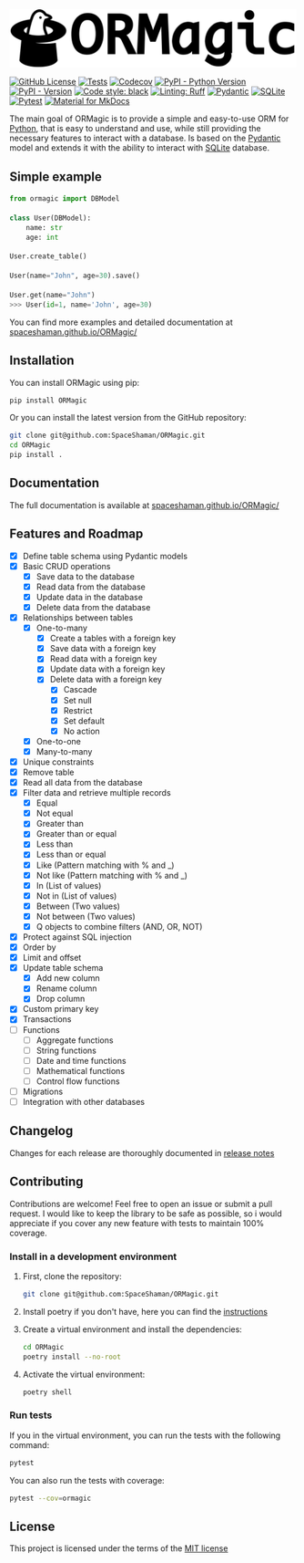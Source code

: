 <picture>
  <source media="(prefers-color-scheme: dark)" srcset="docs/assets/logo-light.png">
  <img src="docs/assets/logo-dark.png" alt="ORMagic">
</picture>

<!--intro-start-->
[![GitHub License](https://img.shields.io/github/license/SpaceShaman/ORMagic)](https://github.com/SpaceShaman/ORMagic?tab=MIT-1-ov-file)
[![Tests](https://img.shields.io/github/actions/workflow/status/SpaceShaman/ORMagic/release.yml?label=tests)](https://github.com/SpaceShaman/ORMagic/blob/master/.github/workflows/tests.yml)
[![Codecov](https://img.shields.io/codecov/c/github/SpaceShaman/ORMagic)](https://codecov.io/gh/SpaceShaman/ORMagic)
[![PyPI - Python Version](https://img.shields.io/pypi/pyversions/ORMagic)](https://pypi.org/project/ORMagic)
[![PyPI - Version](https://img.shields.io/pypi/v/ORMagic)](https://pypi.org/project/ORMagic)
[![Code style: black](https://img.shields.io/badge/code%20style-black-black)](https://github.com/psf/black)
[![Linting: Ruff](https://img.shields.io/badge/linting-Ruff-black?logo=ruff&logoColor=black)](https://github.com/astral-sh/ruff)
[![Pydantic](https://img.shields.io/badge/technology-Pydantic-blue?logo=pydantic&logoColor=blue)](https://docs.pydantic.dev)
[![SQLite](https://img.shields.io/badge/technology-SQLite-blue?logo=sqlite&logoColor=blue)](https://www.sqlite.org)
[![Pytest](https://img.shields.io/badge/testing-Pytest-red?logo=pytest&logoColor=red)](https://docs.pytest.org/)
[![Material for MkDocs](https://img.shields.io/badge/docs-Material%20for%20MkDocs-yellow?logo=MaterialForMkDocs&logoColor=yellow)](https://spaceshaman.github.io/ORMagic/)

The main goal of ORMagic is to provide a simple and easy-to-use ORM for [Python](https://www.python.org/), that is easy to understand and use, while still providing the necessary features to interact with a database.
Is based on the [Pydantic](https://docs.pydantic.dev) model and extends it with the ability to interact with [SQLite](https://www.sqlite.org) database.

## Simple example

```python
from ormagic import DBModel

class User(DBModel):
    name: str
    age: int

User.create_table()

User(name="John", age=30).save()

User.get(name="John")
>>> User(id=1, name='John', age=30)
```
<!--intro-end-->

You can find more examples and detailed documentation at [spaceshaman.github.io/ORMagic/](https://spaceshaman.github.io/ORMagic/)

## Installation

<!--installation-start-->
You can install ORMagic using pip:

```bash
pip install ORMagic
```

Or you can install the latest version from the GitHub repository:

```bash
git clone git@github.com:SpaceShaman/ORMagic.git
cd ORMagic
pip install .
```
<!--installation-end-->

## Documentation

The full documentation is available at [spaceshaman.github.io/ORMagic/](https://spaceshaman.github.io/ORMagic/)

## Features and Roadmap

<!--roadmap-start-->
- [x] Define table schema using Pydantic models
- [x] Basic CRUD operations
    - [x] Save data to the database
    - [x] Read data from the database
    - [x] Update data in the database
    - [x] Delete data from the database
- [x] Relationships between tables
    - [x] One-to-many
        - [x] Create a tables with a foreign key
        - [x] Save data with a foreign key
        - [x] Read data with a foreign key
        - [x] Update data with a foreign key
        - [x] Delete data with a foreign key
            - [X] Cascade
            - [x] Set null
            - [x] Restrict
            - [x] Set default
            - [x] No action
    - [x] One-to-one
    - [x] Many-to-many
- [x] Unique constraints
- [x] Remove table
- [x] Read all data from the database
- [x] Filter data and retrieve multiple records
    - [x] Equal
    - [x] Not equal
    - [x] Greater than
    - [x] Greater than or equal
    - [x] Less than
    - [x] Less than or equal
    - [x] Like (Pattern matching with % and _)
    - [x] Not like (Pattern matching with % and _)
    - [x] In (List of values)
    - [x] Not in (List of values)
    - [x] Between (Two values)
    - [x] Not between (Two values)
    - [x] Q objects to combine filters (AND, OR, NOT)
- [x] Protect against SQL injection
- [x] Order by
- [x] Limit and offset
- [x] Update table schema
    - [x] Add new column
    - [x] Rename column
    - [x] Drop column
- [x] Custom primary key
- [x] Transactions
- [ ] Functions
    - [ ] Aggregate functions
    - [ ] String functions
    - [ ] Date and time functions
    - [ ] Mathematical functions
    - [ ] Control flow functions
- [ ] Migrations
- [ ] Integration with other databases
<!--roadmap-end-->

## Changelog

<!--changelog-start-->
Changes for each release are thoroughly documented in [release notes](https://github.com/SpaceShaman/ORMagic/releases)
<!--changelog-end-->

## Contributing

<!--contributing-start-->
Contributions are welcome! Feel free to open an issue or submit a pull request.
I would like to keep the library to be safe as possible, so i would appreciate if you cover any new feature with tests to maintain 100% coverage.

### Install in a development environment

1. First, clone the repository:

    ```bash
    git clone git@github.com:SpaceShaman/ORMagic.git
    ```

2. Install poetry if you don't have, here you can find the [instructions](https://python-poetry.org/docs/#installing-with-the-official-installer)

3. Create a virtual environment and install the dependencies:

    ```bash
    cd ORMagic
    poetry install --no-root
    ```

4. Activate the virtual environment:

    ```bash
    poetry shell
    ```

### Run tests

If you in the virtual environment, you can run the tests with the following command:

```bash
pytest
```

You can also run the tests with coverage:

```bash
pytest --cov=ormagic
```

<!--contributing-end-->

## License

This project is licensed under the terms of the [MIT license](https://github.com/SpaceShaman/ORMagic?tab=MIT-1-ov-file)
